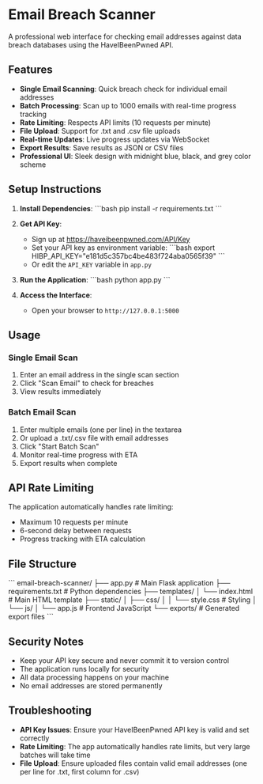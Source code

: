 # Email Breach Scanner

A professional web interface for checking email addresses against data breach databases using the HaveIBeenPwned API.

## Features

- **Single Email Scanning**: Quick breach check for individual email addresses
- **Batch Processing**: Scan up to 1000 emails with real-time progress tracking
- **Rate Limiting**: Respects API limits (10 requests per minute)
- **File Upload**: Support for .txt and .csv file uploads
- **Real-time Updates**: Live progress updates via WebSocket
- **Export Results**: Save results as JSON or CSV files
- **Professional UI**: Sleek design with midnight blue, black, and grey color scheme

## Setup Instructions

1. **Install Dependencies**:
   \`\`\`bash
   pip install -r requirements.txt
   \`\`\`

2. **Get API Key**:
   - Sign up at https://haveibeenpwned.com/API/Key
   - Set your API key as environment variable:
     \`\`\`bash
     export HIBP_API_KEY="e181d5c357bc4be483f724aba0565f39"
     \`\`\`
   - Or edit the `API_KEY` variable in `app.py`

3. **Run the Application**:
   \`\`\`bash
   python app.py
   \`\`\`

4. **Access the Interface**:
   - Open your browser to `http://127.0.0.1:5000`

## Usage

### Single Email Scan
1. Enter an email address in the single scan section
2. Click "Scan Email" to check for breaches
3. View results immediately

### Batch Email Scan
1. Enter multiple emails (one per line) in the textarea
2. Or upload a .txt/.csv file with email addresses
3. Click "Start Batch Scan"
4. Monitor real-time progress with ETA
5. Export results when complete

## API Rate Limiting

The application automatically handles rate limiting:
- Maximum 10 requests per minute
- 6-second delay between requests
- Progress tracking with ETA calculation

## File Structure

\`\`\`
email-breach-scanner/
├── app.py                 # Main Flask application
├── requirements.txt       # Python dependencies
├── templates/
│   └── index.html        # Main HTML template
├── static/
│   ├── css/
│   │   └── style.css     # Styling
│   └── js/
│       └── app.js        # Frontend JavaScript
└── exports/              # Generated export files
\`\`\`

## Security Notes

- Keep your API key secure and never commit it to version control
- The application runs locally for security
- All data processing happens on your machine
- No email addresses are stored permanently

## Troubleshooting

- **API Key Issues**: Ensure your HaveIBeenPwned API key is valid and set correctly
- **Rate Limiting**: The app automatically handles rate limits, but very large batches will take time
- **File Upload**: Ensure uploaded files contain valid email addresses (one per line for .txt, first column for .csv)
